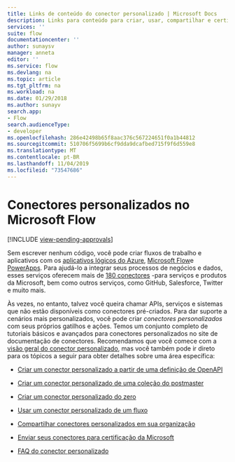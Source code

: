 ```yaml
---
title: Links de conteúdo do conector personalizado | Microsoft Docs
description: Links para conteúdo para criar, usar, compartilhar e certificar conectores personalizados.
services: ''
suite: flow
documentationcenter: ''
author: sunaysv
manager: anneta
editor: ''
ms.service: flow
ms.devlang: na
ms.topic: article
ms.tgt_pltfrm: na
ms.workload: na
ms.date: 01/29/2018
ms.author: sunayv
search.app:
- Flow
search.audienceType:
- developer
ms.openlocfilehash: 286e42498b65f8aac376c567224651f0a1b44812
ms.sourcegitcommit: 510706f5699b6cf9dda9dcafbed715f9f6d559e8
ms.translationtype: MT
ms.contentlocale: pt-BR
ms.lasthandoff: 11/04/2019
ms.locfileid: "73547686"
---
```

# <a name="custom-connectors-in-microsoft-flow"></a>Conectores personalizados no Microsoft Flow
[!INCLUDE [view-pending-approvals](../includes/cc-rebrand.md)]

Sem escrever nenhum código, você pode criar fluxos de trabalho e aplicativos com os [aplicativos lógicos do Azure](https://azure.microsoft.com/services/logic-apps), [Microsoft Flow](https://flow.microsoft.com)e [PowerApps](https://powerapps.microsoft.com). Para ajudá-lo a integrar seus processos de negócios e dados, esses serviços oferecem mais de [180 conectores](https://docs.microsoft.com/connectors/) -para serviços e produtos da Microsoft, bem como outros serviços, como GitHub, Salesforce, Twitter e muito mais. 

Às vezes, no entanto, talvez você queira chamar APIs, serviços e sistemas que não estão disponíveis como conectores pré-criados. Para dar suporte a cenários mais personalizados, você pode criar *conectores personalizados* com seus próprios gatilhos e ações. Temos um conjunto completo de tutoriais básicos e avançados para conectores personalizados no site de documentação de conectores. Recomendamos que você comece com a [visão geral do conector personalizado](https://docs.microsoft.com/connectors/custom-connectors/), mas você também pode ir direto para os tópicos a seguir para obter detalhes sobre uma área específica:

* [Criar um conector personalizado a partir de uma definição de OpenAPI](https://docs.microsoft.com/connectors/custom-connectors/define-openapi-definition)

* [Criar um conector personalizado de uma coleção do postmaster](https://docs.microsoft.com/connectors/custom-connectors/define-postman-collection)

* [Criar um conector personalizado do zero](https://docs.microsoft.com/connectors/custom-connectors/define-blank)

* [Usar um conector personalizado de um fluxo](https://docs.microsoft.com/connectors/custom-connectors/use-custom-connector-flow)

* [Compartilhar conectores personalizados em sua organização](https://docs.microsoft.com/connectors/custom-connectors/share)

* [Enviar seus conectores para certificação da Microsoft](https://docs.microsoft.com/connectors/custom-connectors/submit-certification)

* [FAQ do conector personalizado](https://docs.microsoft.com/connectors/custom-connectors/faq)
